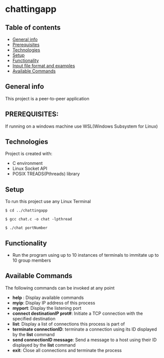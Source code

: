# chattingapp

## Table of contents
* [General info](#general-info)
* [Prerequisites](#prerequisites)
* [Technologies](#technologies)
* [Setup](#setup)
* [Functionality](#functionality)
* [Input file format and examples](#input-file-format-and-examples)
* [Available Commands](#available-commands)

## General info
This project is a peer-to-peer application

## PREREQUISITES:
If running on a windows machine use WSL(Windows Subsystem for Linux)

## Technologies
Project is created with:
* C environment
* Linux Socket API
* POSIX TREADS(Pthreads) library

## Setup
To run this project use any Linux Terminal
```
$ cd ../chattingapp
```
```
$ gcc chat.c -o chat -lpthread
```
```
$ ./chat portNumber
```

## Functionality
* Run the program using up to 10 instances of terminals to immitate up to 10 group members


## Available Commands
The following commands can be invoked at any point 
* **help** : Display available commands
* **myip**: Display IP address of this process
* **myport**: Display the listening port
* **connect destinationIP prot#**: Initiate a TCP connection with the specified destination 
* **list**: Display a list of connections this process is part of
* **terminate connectionID**: terminate a connection using its ID displayed by the **list** command
* **send connectionID message**: Send a message to a host using their ID displayed by the **list** command
* **exit**: Close all connections and terminate the process

